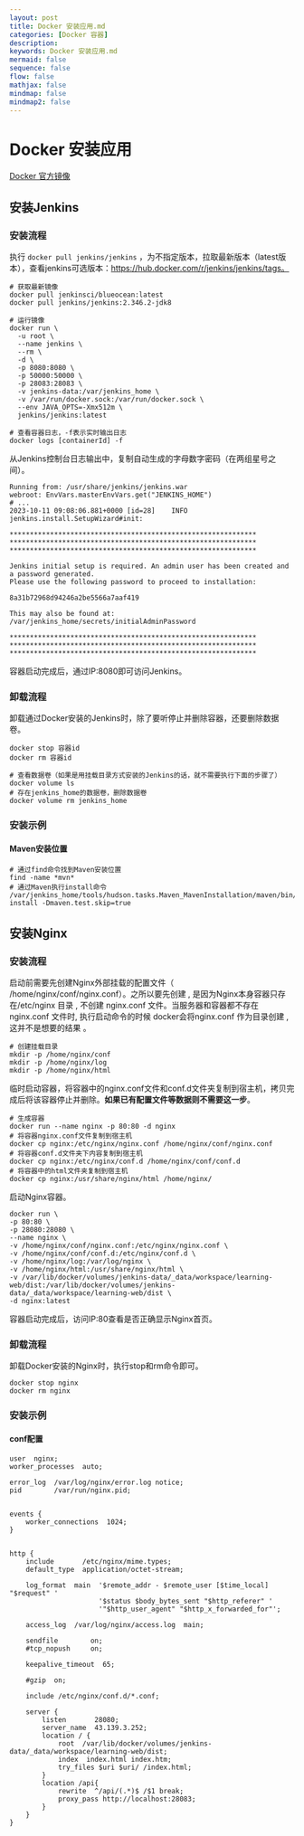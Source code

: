 ```yaml
---
layout: post
title: Docker 安装应用.md
categories: [Docker 容器]
description: 
keywords: Docker 安装应用.md
mermaid: false
sequence: false
flow: false
mathjax: false
mindmap: false
mindmap2: false
---
```

# Docker 安装应用

[Docker 官方镜像](https://hub.docker.com/)



## 安装Jenkins

### 安装流程

执行 `docker pull jenkins/jenkins` ，为不指定版本，拉取最新版本（latest版本），查看jenkins可选版本：https://hub.docker.com/r/jenkins/jenkins/tags。

```shell
# 获取最新镜像
docker pull jenkinsci/blueocean:latest
docker pull jenkins/jenkins:2.346.2-jdk8

# 运行镜像
docker run \
  -u root \
  --name jenkins \
  --rm \
  -d \
  -p 8080:8080 \
  -p 50000:50000 \
  -p 28083:28083 \
  -v jenkins-data:/var/jenkins_home \
  -v /var/run/docker.sock:/var/run/docker.sock \
  --env JAVA_OPTS=-Xmx512m \
  jenkins/jenkins:latest
  
# 查看容器日志，-f表示实时输出日志
docker logs [containerId] -f
```



从Jenkins控制台日志输出中，复制自动生成的字母数字密码（在两组星号之间）。

```shell
Running from: /usr/share/jenkins/jenkins.war
webroot: EnvVars.masterEnvVars.get("JENKINS_HOME")
# ...
2023-10-11 09:08:06.881+0000 [id=28]    INFO    jenkins.install.SetupWizard#init: 

*************************************************************
*************************************************************
*************************************************************

Jenkins initial setup is required. An admin user has been created and a password generated.
Please use the following password to proceed to installation:

8a31b72968d94246a2be5566a7aaf419

This may also be found at: /var/jenkins_home/secrets/initialAdminPassword

*************************************************************
*************************************************************
*************************************************************
```



容器启动完成后，通过IP:8080即可访问Jenkins。



### 卸载流程

卸载通过Docker安装的Jenkins时，除了要听停止并删除容器，还要删除数据卷。

```shell
docker stop 容器id
docker rm 容器id

# 查看数据卷（如果是用挂载目录方式安装的Jenkins的话，就不需要执行下面的步骤了）
docker volume ls
# 存在jenkins_home的数据卷，删除数据卷
docker volume rm jenkins_home
```



### 安装示例

#### Maven安装位置

```shell
# 通过find命令找到Maven安装位置
find -name *mvn*
# 通过Maven执行install命令
/var/jenkins_home/tools/hudson.tasks.Maven_MavenInstallation/maven/bin/mvn install -Dmaven.test.skip=true
```



## 安装Nginx

### 安装流程

启动前需要先创建Nginx外部挂载的配置文件（ /home/nginx/conf/nginx.conf）。之所以要先创建 , 是因为Nginx本身容器只存在/etc/nginx 目录 , 不创建 nginx.conf 文件。当服务器和容器都不存在 nginx.conf 文件时, 执行启动命令的时候 docker会将nginx.conf 作为目录创建 , 这并不是想要的结果 。

```shell
# 创建挂载目录
mkdir -p /home/nginx/conf
mkdir -p /home/nginx/log
mkdir -p /home/nginx/html
```



临时启动容器，将容器中的nginx.conf文件和conf.d文件夹复制到宿主机，拷贝完成后将该容器停止并删除。**如果已有配置文件等数据则不需要这一步**。

```shell
# 生成容器
docker run --name nginx -p 80:80 -d nginx
# 将容器nginx.conf文件复制到宿主机
docker cp nginx:/etc/nginx/nginx.conf /home/nginx/conf/nginx.conf
# 将容器conf.d文件夹下内容复制到宿主机
docker cp nginx:/etc/nginx/conf.d /home/nginx/conf/conf.d
# 将容器中的html文件夹复制到宿主机
docker cp nginx:/usr/share/nginx/html /home/nginx/
```



启动Nginx容器。

```shell
docker run \
-p 80:80 \
-p 28080:28080 \
--name nginx \
-v /home/nginx/conf/nginx.conf:/etc/nginx/nginx.conf \
-v /home/nginx/conf/conf.d:/etc/nginx/conf.d \
-v /home/nginx/log:/var/log/nginx \
-v /home/nginx/html:/usr/share/nginx/html \
-v /var/lib/docker/volumes/jenkins-data/_data/workspace/learning-web/dist:/var/lib/docker/volumes/jenkins-data/_data/workspace/learning-web/dist \
-d nginx:latest
```



容器启动完成后，访问IP:80查看是否正确显示Nginx首页。



### 卸载流程

卸载Docker安装的Nginx时，执行stop和rm命令即可。

```shell
docker stop nginx
docker rm nginx
```



### 安装示例

#### conf配置

```nginx
user  nginx;
worker_processes  auto;

error_log  /var/log/nginx/error.log notice;
pid        /var/run/nginx.pid;


events {
    worker_connections  1024;
}


http {
    include       /etc/nginx/mime.types;
    default_type  application/octet-stream;

    log_format  main  '$remote_addr - $remote_user [$time_local] "$request" '
                      '$status $body_bytes_sent "$http_referer" '
                      '"$http_user_agent" "$http_x_forwarded_for"';

    access_log  /var/log/nginx/access.log  main;

    sendfile        on;
    #tcp_nopush     on;

    keepalive_timeout  65;

    #gzip  on;

    include /etc/nginx/conf.d/*.conf;

    server {
        listen       28080;
        server_name  43.139.3.252;
        location / {
            root  /var/lib/docker/volumes/jenkins-data/_data/workspace/learning-web/dist;
            index  index.html index.htm;
            try_files $uri $uri/ /index.html;
        }
        location /api{
            rewrite  ^/api/(.*)$ /$1 break;
            proxy_pass http://localhost:28083;
        }
    }
}
```



